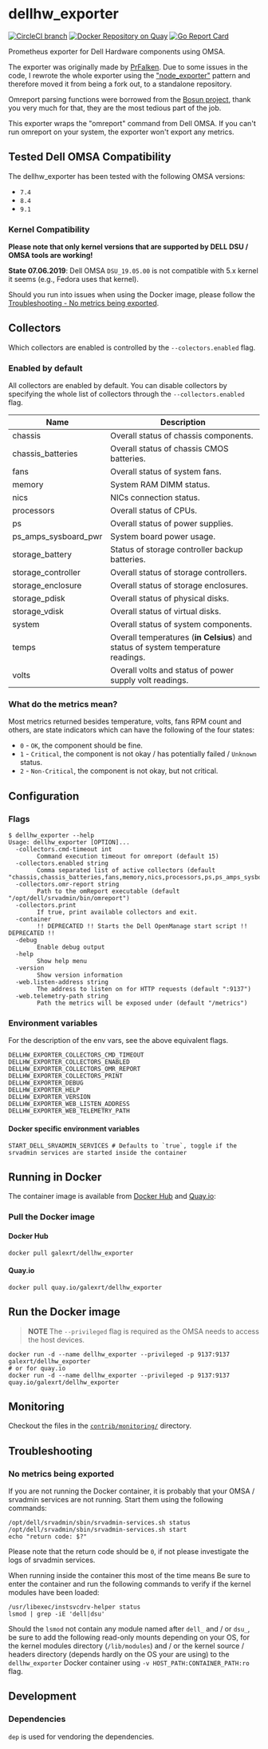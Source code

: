 # dellhw_exporter

[![CircleCI branch](https://img.shields.io/circleci/project/github/galexrt/dellhw_exporter/master.svg)]() [![Docker Repository on Quay](https://quay.io/repository/galexrt/dellhw_exporter/status "Docker Repository on Quay")](https://quay.io/repository/galexrt/dellhw_exporter) [![Go Report Card](https://goreportcard.com/badge/github.com/galexrt/dellhw_exporter)](https://goreportcard.com/report/github.com/galexrt/dellhw_exporter)

Prometheus exporter for Dell Hardware components using OMSA.

The exporter was originally made by [PrFalken](https://github.com/PrFalken). Due to some issues in the code, I rewrote the whole exporter using the ["node_exporter"](https://github.com/prometheus/node_exporter) pattern and therefore moved it from being a fork out, to a standalone repository.

Omreport parsing functions were borrowed from the [Bosun project](https://github.com/bosun-monitor/bosun/blob/master/cmd/scollector/collectors/dell_hw.go), thank you very much for that, they are the most tedious part of the job.

This exporter wraps the "omreport" command from Dell OMSA. If you can't run omreport on your system, the exporter won't export any metrics.

## Tested Dell OMSA Compatibility

The dellhw_exporter has been tested with the following OMSA versions:

* `7.4`
* `8.4`
* `9.1`

### Kernel Compatibility

**Please note that only kernel versions that are supported by DELL DSU / OMSA tools are working!**

**State 07.06.2019**: Dell OMSA `DSU_19.05.00` is not compatible with 5.x kernel it seems (e.g., Fedora uses that kernel).

Should you run into issues when using the Docker image, please follow the [Troubleshooting - No metrics being exported](#no-metrics-being-exported).

## Collectors

Which collectors are enabled is controlled by the `--colectors.enabled` flag.

### Enabled by default

All collectors are enabled by default. You can disable collectors by specifying the whole list of collectors through the `--collectors.enabled` flag.

| Name                 | Description                                                                      |
| -------------------- | -------------------------------------------------------------------------------- |
| chassis              | Overall status of chassis components.                                            |
| chassis_batteries    | Overall status of chassis CMOS batteries.                                        |
| fans                 | Overall status of system fans.                                                   |
| memory               | System RAM DIMM status.                                                          |
| nics                 | NICs connection status.                                                          |
| processors           | Overall status of CPUs.                                                          |
| ps                   | Overall status of power supplies.                                                |
| ps_amps_sysboard_pwr | System board power usage.                                                        |
| storage_battery      | Status of storage controller backup batteries.                                   |
| storage_controller   | Overall status of storage controllers.                                           |
| storage_enclosure    | Overall status of storage enclosures.                                            |
| storage_pdisk        | Overall status of physical disks.                                                |
| storage_vdisk        | Overall status of virtual disks.                                                 |
| system               | Overall status of system components.                                             |
| temps                | Overall temperatures (**in Celsius**) and status of system temperature readings. |
| volts                | Overall volts and status of power supply volt readings.                          |

### What do the metrics mean?

Most metrics returned besides temperature, volts, fans RPM count and others, are state indicators which can have the following of the four states:

* `0` - `OK`, the component should be fine.
* `1` - `Critical`, the component is not okay / has potentially failed / `Unknown` status.
* `2` - `Non-Critical`, the component is not okay, but not critical.

## Configuration

### Flags

```cosnole
$ dellhw_exporter --help
Usage: dellhw_exporter [OPTION]...
  -collectors.cmd-timeout int
    	Command execution timeout for omreport (default 15)
  -collectors.enabled string
    	Comma separated list of active collectors (default "chassis,chassis_batteries,fans,memory,nics,processors,ps,ps_amps_sysboard_pwr,storage_battery,storage_controller,storage_enclosure,storage_pdisk,storage_vdisk,system,temps,volts")
  -collectors.omr-report string
    	Path to the omReport executable (default "/opt/dell/srvadmin/bin/omreport")
  -collectors.print
    	If true, print available collectors and exit.
  -container
    	!! DEPRECATED !! Starts the Dell OpenManage start script !! DEPRECATED !!
  -debug
    	Enable debug output
  -help
    	Show help menu
  -version
    	Show version information
  -web.listen-address string
    	The address to listen on for HTTP requests (default ":9137")
  -web.telemetry-path string
    	Path the metrics will be exposed under (default "/metrics")
```

### Environment variables

For the description of the env vars, see the above equivalent flags.

```console
DELLHW_EXPORTER_COLLECTORS_CMD_TIMEOUT
DELLHW_EXPORTER_COLLECTORS_ENABLED
DELLHW_EXPORTER_COLLECTORS_OMR_REPORT
DELLHW_EXPORTER_COLLECTORS_PRINT
DELLHW_EXPORTER_DEBUG
DELLHW_EXPORTER_HELP
DELLHW_EXPORTER_VERSION
DELLHW_EXPORTER_WEB_LISTEN_ADDRESS
DELLHW_EXPORTER_WEB_TELEMETRY_PATH
```

#### Docker specific environment variables

```console
START_DELL_SRVADMIN_SERVICES # Defaults to `true`, toggle if the srvadmin services are started inside the container
```

## Running in Docker

The container image is available from [Docker Hub](https://hub.docker.com/) and [Quay.io](https://quay.io/):

### Pull the Docker image

#### Docker Hub

```console
docker pull galexrt/dellhw_exporter
```

#### Quay.io

```console
docker pull quay.io/galexrt/dellhw_exporter
```

## Run the Docker image

> **NOTE** The `--privileged` flag is required as the OMSA needs to access the host devices.

```console
docker run -d --name dellhw_exporter --privileged -p 9137:9137 galexrt/dellhw_exporter
# or for quay.io
docker run -d --name dellhw_exporter --privileged -p 9137:9137 quay.io/galexrt/dellhw_exporter
```

## Monitoring

Checkout the files in the [`contrib/monitoring/`](contrib/monitoring/) directory.

## Troubleshooting

### No metrics being exported

If you are not running the Docker container, it is probably that your OMSA / srvadmin services are not running. Start them using the following commands:
```
/opt/dell/srvadmin/sbin/srvadmin-services.sh status
/opt/dell/srvadmin/sbin/srvadmin-services.sh start
echo "return code: $?"
```
Please note that the return code should be `0`, if not please investigate the logs of srvadmin services.

When running inside the container this most of the time means
Be sure to enter the container and run the following commands to verify if the kernel modules have been loaded:

```
/usr/libexec/instsvcdrv-helper status
lsmod | grep -iE 'dell|dsu'
```

Should the `lsmod` not contain any module named after `dell_` and / or `dsu_`, be sure to add the following read-only mounts depending on your OS, for the kernel modules directory (`/lib/modules`) and / or the kernel source / headers directory (depends hardly on the OS your are using) to the `dellhw_exporter` Docker container using `-v HOST_PATH:CONTAINER_PATH:ro` flag.

## Development

### Dependencies

`dep` is used for vendoring the dependencies.
